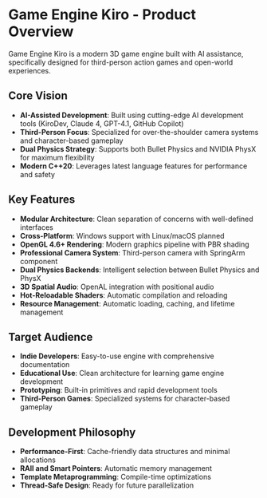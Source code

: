 # Game Engine Kiro - Product Overview

Game Engine Kiro is a modern 3D game engine built with AI assistance, specifically designed for third-person action games and open-world experiences.

## Core Vision

- **AI-Assisted Development**: Built using cutting-edge AI development tools (KiroDev, Claude 4, GPT-4.1, GitHub Copilot)
- **Third-Person Focus**: Specialized for over-the-shoulder camera systems and character-based gameplay
- **Dual Physics Strategy**: Supports both Bullet Physics and NVIDIA PhysX for maximum flexibility
- **Modern C++20**: Leverages latest language features for performance and safety

## Key Features

- **Modular Architecture**: Clean separation of concerns with well-defined interfaces
- **Cross-Platform**: Windows support with Linux/macOS planned
- **OpenGL 4.6+ Rendering**: Modern graphics pipeline with PBR shading
- **Professional Camera System**: Third-person camera with SpringArm component
- **Dual Physics Backends**: Intelligent selection between Bullet Physics and PhysX
- **3D Spatial Audio**: OpenAL integration with positional audio
- **Hot-Reloadable Shaders**: Automatic compilation and reloading
- **Resource Management**: Automatic loading, caching, and lifetime management

## Target Audience

- **Indie Developers**: Easy-to-use engine with comprehensive documentation
- **Educational Use**: Clean architecture for learning game engine development
- **Prototyping**: Built-in primitives and rapid development tools
- **Third-Person Games**: Specialized systems for character-based gameplay

## Development Philosophy

- **Performance-First**: Cache-friendly data structures and minimal allocations
- **RAII and Smart Pointers**: Automatic memory management
- **Template Metaprogramming**: Compile-time optimizations
- **Thread-Safe Design**: Ready for future parallelization
